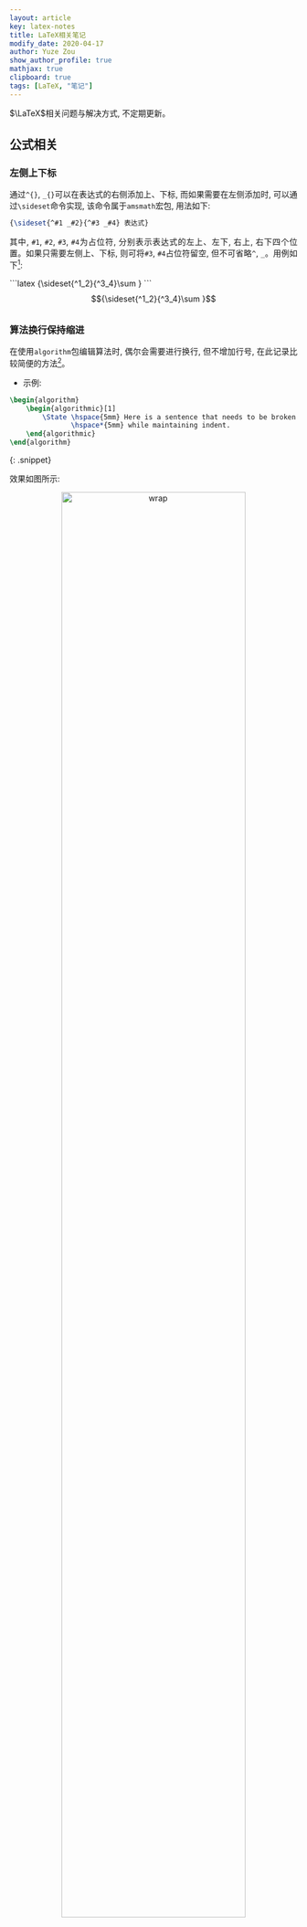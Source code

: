 ```yaml
---
layout: article
key: latex-notes
title: LaTeX相关笔记
modify_date: 2020-04-17
author: Yuze Zou
show_author_profile: true
mathjax: true
clipboard: true
tags: [LaTeX, "笔记"]
---
```


$\LaTeX$相关问题与解决方式, 不定期更新。<!--more-->

<div style="margin: 0 auto;" align="justify" markdown="1">

## 公式相关

### 左侧上下标

通过`^{}`, `_{}`可以在表达式的右侧添加上、下标, 而如果需要在左侧添加时, 可以通过`\sideset`命令实现, 该命令属于`amsmath`宏包, 用法如下:

```latex
{\sideset{^#1 _#2}{^#3 _#4} 表达式}
```
其中, `#1`, `#2`, `#3`, `#4`为占位符, 分别表示表达式的左上、左下, 右上, 右下四个位置。如果只需要左侧上、下标, 则可将`#3`, `#4`占位符留空, 但不可省略`^`, `_`。用例如下[^sideset]:

<div class="grid-container">
<div class="grid grid--px-2">
  <div class="cell cell--6" markdown="1">
```latex
{\sideset{^1_2}{^3_4}\sum }
```
</div>
  <div class="cell cell--4">
<div style="padding: 10px 0px" align="center" markdown="1">
  $${\sideset{^1_2}{^3_4}\sum }$$
</div>
</div>
</div>
</div>

### 算法换行保持缩进

在使用`algorithm`包编辑算法时, 偶尔会需要进行换行, 但不增加行号, 在此记录比较简便的方法[^wrap]。

- 示例:

```latex
\begin{algorithm}
    \begin{algorithmic}[1]
        \State \hspace{5mm} Here is a sentence that needs to be broken into new line \newline
               \hspace*{5mm} while maintaining indent.
    \end{algorithmic}
\end{algorithm}
```
{: .snippet}

效果如图所示: 

<div style="margin: 0 auto;" align="center">
    <img src="https://img.be-my-only.xyz/latex-notes-01.png" alt="wrap" width="80%" class="shadow rounded">
</div>

其中用到的关键词包括: `\newline`以及`\hspace*{}`。两者搭配使用即可。`\newline`负责换行并保持行号不自增（如果是`\\`会使行号自增）; 而`\hspace*{}`负责缩进控制, 务必加上`*`, 以告诉编译器此处缩进有效, 否则缩进将被无视[^hspace]。

### $\max$下换行

- 示例:  

$$
\max_{\substack{\alpha, \beta, \gamma, \\\\ \phi, \psi} } \quad \text{Objective} \nonumber
$$

- 源码:  

```latex
\max_{\substack{\alpha, \beta, \gamma, \\ \phi, \psi} } \quad \text{Objective}
```
用到的语法是: `\substack`[^substack], 需要引入的包为: `amsmath`。

## 安装

### Linux上安装texlive

在windows安装ctex合集就能搞定日常需要使用的各种tex环境与包, 相应的在Linux上需要安装texlive以配置latex的环境。通过以下命令安装: 


```bash
sudo apt-get install texlive
```

该命令将安装常用的tex环境和包, 但是仍然缺若干的package或字体, 例如: `algorithm`, `multirow`以及`bbm`, 相应的可以通过安装`texlive-science`[^2], `texlive-latex-extra`[^3]以及`texlive-fonts-extra`[^1]补充。

此后, tex文件可以正常编译, 但可能出现无法显示参考文献的情况, 原因是还缺少`texlive-publishers`, 需要相应安装[^6]。

### Linux上完全卸载texlive

~~~bash
sudo apt-get purge texlive*
sudo rm -rf /usr/local/texlive/* and rm -rf ~/.texlive*
sudo rm -rf /usr/local/share/texmf
sudo rm -rf /var/lib/texmf
sudo rm -rf /etc/texmf
sudo apt-get remove tex-common --purge
rm -rf ~/.texlive
find -L /usr/local/bin/ -lname /usr/local/texlive/*/bin/* | xargs rm
~~~

## 杂项

### IEEEtran会议模板启用`\thanks`

默认情况下, IEEEtran会议模板禁用了`\thanks`, `\IEEEmembership`等标识, 导致编译时被略去, 可以通过在`\begin{document}`前加入`\IEEEoverridecommandlockouts`消去禁用[^4]。

### TexStudio生成dvi文件

默认情况下, texstudio采用`pdflatex`编译器, 将由tex文件生成pdf文件。将编译器修改为`latex`即可默认生成dvi文件。

需要注意的是`latex`编译器对`.pdf`格式插图支持不如`pdflatex`[^size], 最好使用`.eps`插图。
{: .error}

### PDF插图转eps格式

接上一条, 若插图为pdf格式, 需要转为eps格式。Windows可以使用Adobe acrobat另存为选择eps格式即可。Linux可以使用如下脚本[^pdf2eps], 将其保存为`pdf2eps`:   

```bash
#!/bin/sh
# $Id: pdf2eps,v 0.01 2005/10/28 00:55:46 Herbert Voss Exp $
# Convert PDF to encapsulated PostScript.
# usage:
# pdf2eps <page number> <pdf file without ext>

pdfcrop "$2.pdf" "$2-temp.pdf"
pdftops -f $1 -l $1 -eps "$2-temp.pdf" "$2.eps"
rm  "$2-temp.pdf"
```
{: .snippet}

> 其中用到`pdfcrop`与`pdftops`, `pdfcrop`是`texlive-extra-utils`组件之一。

### Unknown document class (or package)

论文写作时如在IEEEtran模板下使用`caption`包, 大概率会出现如下警告提示:   

```
Unknown document class (or package),
(caption)   standard defaults will be used.
See the caption package documentation for explanation.
```

其原因在于[^caption]:  

> This warning appears when your document does not have definition of \@makecaption command.

解决办法在[这里](https://tex.stackexchange.com/a/348152/198472)给出, 不再赘述。


</div>

[^1]: [Installing bbm.sty in linux](https://tex.stackexchange.com/a/300107)
[^2]: [How to install the algorithms package?](https://tex.stackexchange.com/a/28632)
[^3]: [! LaTeX Error: File `multirow.sty` not found](https://tex.stackexchange.com/a/343324)
[^4]: [\thanks won't appear in IEEEtran](https://tex.stackexchange.com/a/53548)
[^5]: [How to remove everything related to TeX Live for fresh install on Ubuntu?](https://tex.stackexchange.com/a/95502)
[^6]: [Can't make citations on Ubuntu](https://www.reddit.com/r/LaTeX/comments/2tzg07/cant_make_citations_on_ubuntu/)
[^substack]: [How to break line of subscript under min?](https://tex.stackexchange.com/a/182675/198472)
[^size]: [Cannot determine size of graphic](https://tex.stackexchange.com/a/17737/198472)
[^pdf2eps]: [How to convert PDF to EPS?](https://tex.stackexchange.com/q/20883/198472)
[^wrap]: [Include a line break in algorithmic while maintaining indentation](https://tex.stackexchange.com/a/444471/198472)
[^hspace]: [\\hspace vs. \\hspace\*](https://tex.stackexchange.com/a/89090/198472)
[^caption]: [Package caption Warning: Unsupported document class](https://tex.stackexchange.com/a/348152/198472)
[^sideset]: [\sideset - Tex Command](https://www.tutorialspoint.com/tex_commands/sideset.htm)